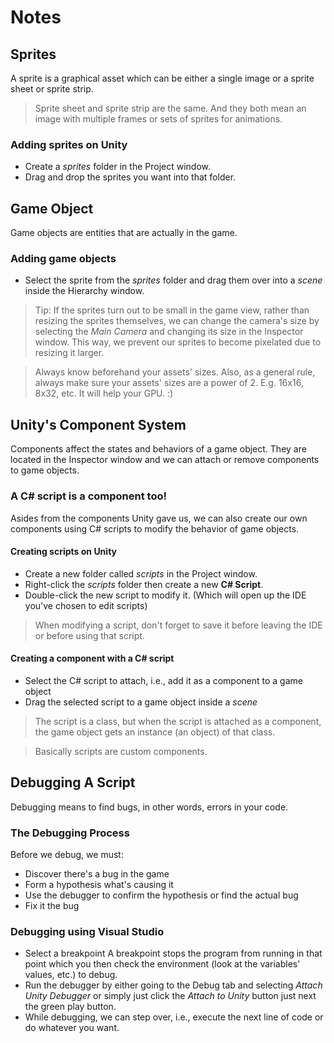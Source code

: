 # Notes
## Sprites
A sprite is a graphical asset which can be either a single image or a sprite
sheet or sprite strip.

> Sprite sheet and sprite strip are the same. And they both mean an image
> with multiple frames or sets of sprites for animations.

### Adding sprites on Unity
- Create a _sprites_ folder in the Project window.
- Drag and drop the sprites you want into that folder.

## Game Object
Game objects are entities that are actually in the game.

### Adding game objects
- Select the sprite from the _sprites_ folder and drag them over into a _scene_
inside the Hierarchy window.

> Tip: If the sprites turn out to be small in the game view, rather than
> resizing the sprites themselves, we can change the camera's size by selecting
> the _Main Camera_ and changing its size in the Inspector window.
> This way, we prevent our sprites to become pixelated due to resizing it larger.

> Always know beforehand your assets' sizes. Also, as a general rule, always
> make sure your assets' sizes are a power of 2. E.g. 16x16, 8x32, etc.
> It will help your GPU. :)

## Unity's Component System
Components affect the states and behaviors of a game object. They are located in the Inspector window and we can attach or remove components to game objects.

### A C# script is a component too!
Asides from the components Unity gave us, we can also create our own components using C# scripts to modify the behavior of game objects.

#### Creating scripts on Unity
- Create a new folder called _scripts_ in the Project window.
- Right-click the _scripts_ folder then create a new **C# Script**.
- Double-click the new script to modify it. (Which will open up the IDE you've chosen to edit scripts)

> When modifying a script, don't forget to save it before leaving the IDE or before using that script.

#### Creating a component with a C# script
- Select the C# script to attach, i.e., add it as a component to a game object
- Drag the selected script to a game object inside a _scene_

> The script is a class, but when the script is attached as a component,
> the game object gets an instance (an object) of that class.

> Basically scripts are custom components.

## Debugging A Script
Debugging means to find bugs, in other words, errors in your code.

### The Debugging Process
Before we debug, we must:
- Discover there's a bug in the game
- Form a hypothesis what's causing it
- Use the debugger to confirm the hypothesis or find the actual bug
- Fix it the bug

### Debugging using Visual Studio
- Select a breakpoint
  A breakpoint stops the program from running in that point which you
  then check the environment (look at the variables' values, etc.) to
  debug.
- Run the debugger by either going to the Debug tab and selecting _Attach Unity Debugger_ or simply just click the _Attach to Unity_ button just next the green play button.
- While debugging, we can step over, i.e., execute the next line of code or do whatever you want.
